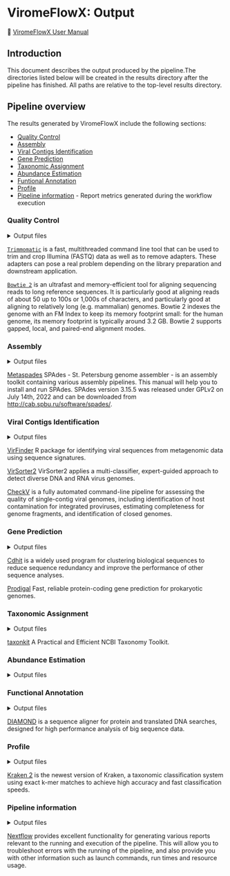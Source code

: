# ViromeFlowX: Output

🚀 [ViromeFlowX User Manual](../README.md)

## Introduction

This document describes the output produced by the pipeline.The directories listed below will be created in the results directory after the pipeline has finished. All paths are relative to the top-level results directory.

<!-- TODO nf-core: Write this documentation describing your workflow's output -->

## Pipeline overview

The results generated by ViromeFlowX include the following sections:

- [Quality Control](#quality-control)
- [Assembly](#assembly)
- [Viral Contigs Identification](#viral-contigs-identification)
- [Gene Prediction](#gene-prediction)
- [Taxonomic Assignment](#taxonomic-assignment)
- [Abundance Estimation](#abundance-estimation)
- [Funtional Annotation](#funtional-annotation)
- [Profile](#profile)
- [Pipeline information](#pipeline-information) - Report metrics generated during the workflow execution

### Quality Control

<details markdown="1">
<summary>Output files</summary>


- `01.QC/`
  - `Sample ID/`
    - `*_clean_1.fq.gz`: clean reads1
    - `*_clean_2.fq.gz`: clean reads2

</details>

[`Trimmomatic`](https://github.com/usadellab/Trimmomatic) is a fast, multithreaded command line tool that can be used to trim and crop 
Illumina (FASTQ) data as well as to remove adapters. These adapters can pose a real problem depending on the library preparation and downstream application.

[`Bowtie 2`](https://github.com/BenLangmead/bowtie2) is an ultrafast and memory-efficient tool for aligning sequencing reads to long reference sequences. It is particularly good at aligning reads of about 50 up to 100s or 1,000s of characters, and particularly good at aligning to relatively long (e.g. mammalian) genomes. Bowtie 2 indexes the genome with an FM Index to keep its memory footprint small: for the human genome, its memory footprint is typically around 3.2 GB. Bowtie 2 supports gapped, local, and paired-end alignment modes.


### Assembly

<details markdown="1">
<summary>Output files</summary>

- `02.assembly/`
  - `Sample ID/`
    - `1k.contigs`
    - `input_dataset.yaml`
    - `spades.log`

</details>

[Metaspades](https://github.com/ablab/spades)  SPAdes - St. Petersburg genome assembler - is an assembly toolkit containing various assembly pipelines. This manual will help you to install and run SPAdes. SPAdes version 3.15.5 was released under GPLv2 on July 14th, 2022 and can be downloaded from http://cab.spbu.ru/software/spades/.

### Viral Contigs Identification

<details markdown="1">
<summary>Output files</summary>

- `03.identify/`
  - `CheckV`
    - `Sample ID`
      - `*_proviruses_viruses.fna`
      - `complete_genomes.tsv`
      - `completeness.tsv`
      - `contamination.tsv`
      - `proviruses.fna`
      - `quality_summary.tsv`
      - `viruses.fna`
  - `merge/`
    - `Sample ID`
      - `*_virus.fa`
      - `uniq.id`
  - `VirFinder/`
    - `Sample ID/`
      - `VirFinder.out`
      - `VirFinder.out.filter`
      - `VirFinder.out.filter.id`
  - `VirSorter/`
    - `Sample ID/`
      - `final-viral-boundary.tsv`
      - `final-viral-combined.fa`
      - `final-viral-score.tsv`
      - `VirSorter95.filter`
      - `VirSorter.filter.id`
      - `config.yaml`

</details>

[VirFinder](https://github.com/jessieren/VirFinder) R package for identifying viral sequences from metagenomic data using sequence signatures.

[VirSorter2](https://github.com/jiarong/VirSorter2) VirSorter2 applies a multi-classifier, expert-guided approach to detect diverse DNA and RNA virus genomes.

[CheckV](https://bitbucket.org/berkeleylab/checkv/src/master/) is a fully automated command-line pipeline for assessing the quality of single-contig viral genomes, including identification of host contamination for integrated proviruses, estimating completeness for genome fragments, and identification of closed genomes.

### Gene Prediction

<details markdown="1">
<summary>Output files</summary>

- `04.predict/`
  - `cdhit/`
    - `virus.cdhit.fa`
    - `virus.cdhit.fa.clstr`
    - `virus.cdhit.fa.len`
    - `merge.virus.fa.gz`
  - `prodigal/`
    - `viral.cds`
    - `viral.gene.gff`
    - `viral.pep`
</details>

[Cdhit](https://github.com/weizhongli/cdhit) is a widely used program for clustering biological sequences to reduce sequence redundancy and improve the performance of other sequence analyses.

[Prodigal](https://github.com/hyattpd/Prodigal) Fast, reliable protein-coding gene prediction for prokaryotic genomes.

### Taxonomic Assignment

<details markdown="1">
<summary>Output files</summary>

- `05.classify/`
  - `1.refseq_genome/`
    - `refseq_genome.contig.taxonomy.format`
  - `2.crAss-like_Phage_Detection/`
    - `crAss-like.list`
  - `3.refseq_protein/`
    - `refseq_protein.contig.taxonomy.format`
  - `4.pfam`
    - `pfam.out.virus.taxonomy.format`
  - `5.Demovir`
    - `Demovir.contig.taxonmy.format`
  - `6.merge`
    - `contigs.taxonomy.txt`
    - `crAss-like.classified.id`
    - `demovir.contigs.taxonomy.txt`
    - `pfam.contigs.taxonomy.txt`
    - `refseq_genome.contigs.taxonomy.txt`
    - `refseq_protein.contigs.taxonomy.txt`

</details>

[taxonkit](https://github.com/shenwei356/taxonkit) A Practical and Efficient NCBI Taxonomy Toolkit.

### Abundance Estimation

<details markdown="1">
<summary>Output files</summary>

- `06.abundance/`
  - `contig/`
    - `Sample ID/`
      - `*.contig.abundance`
      - `sort.filter.cov`
      - `sort.filter.cov.contig`
      - `sort.filter.dpmean`
    - `virus.contigs.abun.txt`
  - `gene/`
    - `Sample ID/`
      - `*.rp`
      - `*.rpkm`
      - `flagstat`
      - `gene.count`
      - `total.reads`
    - `virus.gene.rpkm.pr`

</details>

### Functional Annotation

<details markdown="1">
<summary>Output files</summary>

- `07.functional/`
  - `gene2uniref.txt`
  - `map_CAZy_uniref90.out`
  - `map_CAZy_uniref90.out.disorder`
  - `map_CAZy_uniref90.out.txt`
  - `map_eggnog_uniref90.out`
  - `map_eggnog_uniref90.out.txt`
  - `map_go_uniref90.out`
  - `map_go_uniref90.out.txt`
  - `map_ko_uniref90.out`
  - `map_ko_uniref90.out.txt`
  - `map_level4ec_uniref90.out`
  - `map_level4ec_uniref90.out.txt`
  - `map_pfam_uniref90.out`
  - `map_pfam_uniref90.out.txt`
  - `vir.faa.diamond.out`
  - `vir.faa.diamond.out.best`
  - `vir.faa.diamond.out.best.filter`

</details>


[DIAMOND](https://github.com/bbuchfink/diamond) is a sequence aligner for protein and translated DNA searches, designed for high performance analysis of big sequence data. 

### Profile

<details markdown="1">
<summary>Output files</summary>

- `08.profile/`
  - `functional`
    - `CAZy.pr`
    - `CAZy_relab.pr`
    - `eggnog.pr`
    - `eggnog_relab.pr`
    - `go.pr`
    - `go_relab.pr`
    - `ko.pr`
    - `ko_relab.pr`
    - `level4ec.pr`
    - `level4ec_relab.pr`
    - `pfam.pr`
    - `pfam_relab.pr`
  - `taxa`
    - `class.pr`
    - `famliy.pr`
    - `genus.pr`
    - `order.pr`
    - `phylum.pr`
    - `species.pr`
    - `virus.contigs.abun.relab.txt`
    - `virus.contig_with_tax.txt`
    - `virus.taxonomy.txt`
  - `Kraken2/`
    - `Sample ID/`
      - `*_bracken_*.xls`
      - `*_kreport_bracken_*.xls`
    - `Kraken2_*.xls`

</details>

[Kraken 2](https://github.com/DerrickWood/kraken2) is the newest version of Kraken, a taxonomic classification system using exact k-mer matches to achieve high accuracy and fast classification speeds.

### Pipeline information

<details markdown="1">
<summary>Output files</summary>

- `pipeline_info/`
  - Reports generated by Nextflow: `execution_report.html`, `execution_timeline.html`, `execution_trace.txt` and `pipeline_dag.dot`/`pipeline_dag.svg`.
  - Reports generated by the pipeline: `pipeline_report.html`, `pipeline_report.txt` and `software_versions.yml`. The `pipeline_report*` files will only be present if the `--email` / `--email_on_fail` parameter's are used when running the pipeline.
  - Reformatted samplesheet files used as input to the pipeline: `samplesheet.valid.csv`.

</details>

[Nextflow](https://www.nextflow.io/docs/latest/tracing.html) provides excellent functionality for generating various reports relevant to the running and execution of the pipeline. This will allow you to troubleshoot errors with the running of the pipeline, and also provide you with other information such as launch commands, run times and resource usage.
